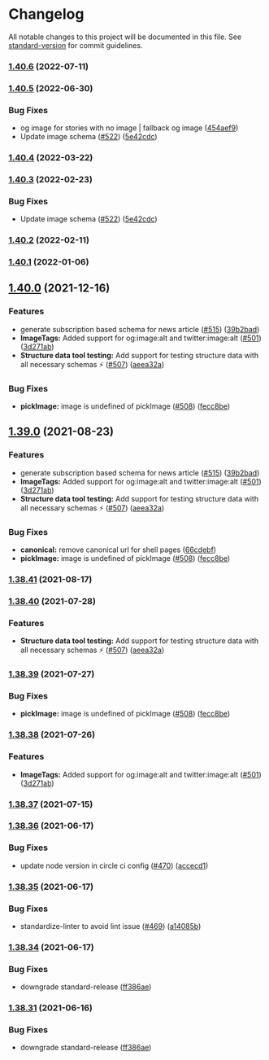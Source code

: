 # Changelog

All notable changes to this project will be documented in this file. See [standard-version](https://github.com/conventional-changelog/standard-version) for commit guidelines.

### [1.40.6](https://github.com/quintype/quintype-node-seo/compare/v1.40.5...v1.40.6) (2022-07-11)

### [1.40.5](https://github.com/quintype/quintype-node-seo/compare/v1.40.1...v1.40.5) (2022-06-30)


### Bug Fixes

* og image for stories with no image | fallback og image ([454aef9](https://github.com/quintype/quintype-node-seo/commit/454aef9e0a1bc5acfde1aa56d223c518255376a2))
* Update image schema ([#522](https://github.com/quintype/quintype-node-seo/issues/522)) ([5e42cdc](https://github.com/quintype/quintype-node-seo/commit/5e42cdcbb14d587251b7a3f932a4f98dd358f188))

### [1.40.4](https://github.com/quintype/quintype-node-seo/compare/v1.40.4-amptag.0...v1.40.4) (2022-03-22)

### [1.40.3](https://github.com/quintype/quintype-node-seo/compare/v1.40.2...v1.40.3) (2022-02-23)


### Bug Fixes

* Update image schema ([#522](https://github.com/quintype/quintype-node-seo/issues/522)) ([5e42cdc](https://github.com/quintype/quintype-node-seo/commit/5e42cdcbb14d587251b7a3f932a4f98dd358f188))

### [1.40.2](https://github.com/quintype/quintype-node-seo/compare/v1.40.2-ogImgFix.0...v1.40.2) (2022-02-11)

### [1.40.1](https://github.com/quintype/quintype-node-seo/compare/v1.40.0...v1.40.1) (2022-01-06)

## [1.40.0](https://github.com/quintype/quintype-node-seo/compare/v1.38.37-fix-canonical-url.0...v1.40.0) (2021-12-16)


### Features

* generate subscription based schema for news article ([#515](https://github.com/quintype/quintype-node-seo/issues/515)) ([39b2bad](https://github.com/quintype/quintype-node-seo/commit/39b2badaaa156ed6f01e8552e0d1f120b15361c0))
* **ImageTags:** Added support for og:image:alt and twitter:image:alt ([#501](https://github.com/quintype/quintype-node-seo/issues/501)) ([3d271ab](https://github.com/quintype/quintype-node-seo/commit/3d271ab21e009e0520ce1e6949bb1c8d32eeefa1))
* **Structure data tool testing:** Add support for testing structure data with all necessary schemas ⚡  ([#507](https://github.com/quintype/quintype-node-seo/issues/507)) ([aeea32a](https://github.com/quintype/quintype-node-seo/commit/aeea32a994bf4cf64cdf538d2ec3d785203b3817))


### Bug Fixes

* **pickImage:** image is undefined of pickImage ([#508](https://github.com/quintype/quintype-node-seo/issues/508)) ([fecc8be](https://github.com/quintype/quintype-node-seo/commit/fecc8be44c86220456a511a89d197b52d60875c6))

## [1.39.0](https://github.com/quintype/quintype-node-seo/compare/v1.38.36...v1.39.0) (2021-08-23)


### Features

* generate subscription based schema for news article ([#515](https://github.com/quintype/quintype-node-seo/issues/515)) ([39b2bad](https://github.com/quintype/quintype-node-seo/commit/39b2badaaa156ed6f01e8552e0d1f120b15361c0))
* **ImageTags:** Added support for og:image:alt and twitter:image:alt ([#501](https://github.com/quintype/quintype-node-seo/issues/501)) ([3d271ab](https://github.com/quintype/quintype-node-seo/commit/3d271ab21e009e0520ce1e6949bb1c8d32eeefa1))
* **Structure data tool testing:** Add support for testing structure data with all necessary schemas ⚡  ([#507](https://github.com/quintype/quintype-node-seo/issues/507)) ([aeea32a](https://github.com/quintype/quintype-node-seo/commit/aeea32a994bf4cf64cdf538d2ec3d785203b3817))


### Bug Fixes

* **canonical:** remove canonical url for shell pages ([66cdebf](https://github.com/quintype/quintype-node-seo/commit/66cdebfb8f910adefa16d31d53f7e7473a06be4e))
* **pickImage:** image is undefined of pickImage ([#508](https://github.com/quintype/quintype-node-seo/issues/508)) ([fecc8be](https://github.com/quintype/quintype-node-seo/commit/fecc8be44c86220456a511a89d197b52d60875c6))

### [1.38.41](https://github.com/quintype/quintype-node-seo/compare/v1.38.41-news-article-schema.1...v1.38.41) (2021-08-17)

### [1.38.40](https://github.com/quintype/quintype-node-seo/compare/v1.38.39...v1.38.40) (2021-07-28)


### Features

* **Structure data tool testing:** Add support for testing structure data with all necessary schemas ⚡  ([#507](https://github.com/quintype/quintype-node-seo/issues/507)) ([aeea32a](https://github.com/quintype/quintype-node-seo/commit/aeea32a994bf4cf64cdf538d2ec3d785203b3817))

### [1.38.39](https://github.com/quintype/quintype-node-seo/compare/v1.38.38...v1.38.39) (2021-07-27)


### Bug Fixes

* **pickImage:** image is undefined of pickImage ([#508](https://github.com/quintype/quintype-node-seo/issues/508)) ([fecc8be](https://github.com/quintype/quintype-node-seo/commit/fecc8be44c86220456a511a89d197b52d60875c6))

### [1.38.38](https://github.com/quintype/quintype-node-seo/compare/v1.38.37...v1.38.38) (2021-07-26)


### Features

* **ImageTags:** Added support for og:image:alt and twitter:image:alt ([#501](https://github.com/quintype/quintype-node-seo/issues/501)) ([3d271ab](https://github.com/quintype/quintype-node-seo/commit/3d271ab21e009e0520ce1e6949bb1c8d32eeefa1))

### [1.38.37](https://github.com/quintype/quintype-node-seo/compare/v1.38.37-fix-canonical-url.0...v1.38.37) (2021-07-15)

### [1.38.36](https://github.com/quintype/quintype-node-seo/compare/v1.38.35...v1.38.36) (2021-06-17)


### Bug Fixes

* update node version in circle ci config ([#470](https://github.com/quintype/quintype-node-seo/issues/470)) ([accecd1](https://github.com/quintype/quintype-node-seo/commit/accecd1144804d57488d11fd27d396fdf8a3a83f))

### [1.38.35](https://github.com/quintype/quintype-node-seo/compare/v1.38.34...v1.38.35) (2021-06-17)


### Bug Fixes

* standardize-linter to avoid lint issue ([#469](https://github.com/quintype/quintype-node-seo/issues/469)) ([a14085b](https://github.com/quintype/quintype-node-seo/commit/a14085bc1ffd3966b77d5329dd82674cd2a7461e))

### [1.38.34](https://github.com/quintype/quintype-node-seo/compare/v1.38.32...v1.38.34) (2021-06-17)


### Bug Fixes

* downgrade standard-release ([ff386ae](https://github.com/quintype/quintype-node-seo/commit/ff386ae712b91423ec60dacf6cffa7a4a814f613))

### [1.38.31](https://github.com/quintype/quintype-node-seo/compare/v1.38.33...v1.38.31) (2021-06-16)


### Bug Fixes

* downgrade standard-release ([ff386ae](https://github.com/quintype/quintype-node-seo/commit/ff386ae712b91423ec60dacf6cffa7a4a814f613))
